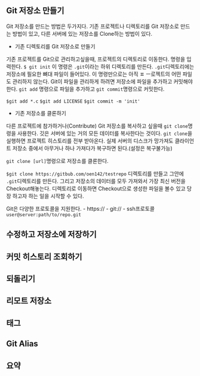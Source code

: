 ## Git 저장소 만들기

Git 저장소를 만드는 방법은 두가지다. 기존 프로젝트나 디렉토리를 Git 저장소로 만드는 방법이 있고,
다른 서버에 있는 저장소를 Clone하는 방법이 있다.

- 기존 디렉토리를 Git 저장소로 만들기

기존 프로젝트를 Git으로 관리하고싶을때, 프로젝트의 디렉토리로 이동한다.
명령을 입력한다.
`$ git init`
이 명령은 `.git`이라는 하위 디렉토리를 만든다. `.git`디렉토리에는 저장소에 필요한 뼈대 파일이 들어있다.
이 명령만으로는 아직 ㅍ ㅡ로젝트의 어떤 파일도 관리하지 않는다.
Git이 파일을 관리하게 하려면 저장소에 파일을 추가하고 커밋해야한다. `git add` 명령으로 파일을 추가하고 `git commit`명령으로
커밋한다.

`$git add *.c`
`$git add LICENSE`
`$git commit -m 'init'`


- 기존 저장소를 클론하기

다른 프로젝트에 참가하거나(Contribute) Git 저장소를 복사하고 싶을때 `git clone`명령을 사용한다.
깃은 서버에 있는 거의 모든 데이터를 복사한다는 것이다. `git clone`을 실행하면 프로젝트 히스토리를 전부 받아온다.
실제 서버의 디스크가 망가져도 클라이언트 저장소 중에서 아무거나 하나 가져다가 복구하면 된다.(설정은 복구불가능)

`git clone [url]`명령으로 저장소를 클론한다.

`$git clone https://gitbub.com/oen142/testrepo`
디렉토리를 만들고 그안에 `.git`디렉토리를 만든다. 그리고 저장소의 데이터를 모두 가져와서 가장 최신 버전을 Checkout해놓는다.
디렉토리로 이동하면 Checkout으로 생성한 파일을 볼수 있고 당장 하고자 하는 일을 시작할 수 있다.

Git은 다양한 프로토콜을 지원한다.
    - https://
    - git://
    - ssh프로토콜 `user@server:path/to/repo.git`

## 수정하고 저장소에 저장하기

## 커밋 히스토리 조회하기

## 되돌리기

## 리모트 저장소

## 태그

## Git Alias

## 요약

